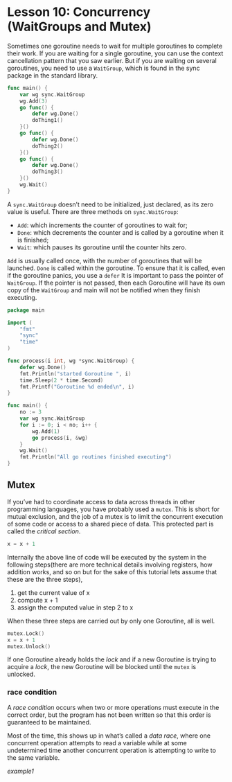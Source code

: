 # Lesson 10: Concurrency (WaitGroups and Mutex)

Sometimes one goroutine needs to wait for multiple goroutines to complete their work. 
If you are waiting for a single goroutine, you can use the context cancellation pattern that you saw earlier. 
But if you are waiting on several goroutines, you need to use a `WaitGroup`, 
which is found in the sync package in the standard library.

```go
func main() {
	var wg sync.WaitGroup
	wg.Add(3)
	go func() {
		defer wg.Done()
		doThing1()
	}()
	go func() {
		defer wg.Done()
		doThing2()
	}()
	go func() {
		defer wg.Done()
		doThing3()
	}()
	wg.Wait()
}
```

A `sync.WaitGroup` doesn’t need to be initialized, just declared, as its zero value is useful. 
There are three methods on `sync.WaitGroup`: 
- `Add`: which increments the counter of goroutines to wait for; 
- `Done`: which decrements the counter and is called by a goroutine when it is finished; 
- `Wait`: which pauses its goroutine until the counter hits zero. 

`Add` is usually called once, with the number of goroutines that will be launched. 
`Done` is called within the goroutine. 
To ensure that it is called, even if the goroutine panics, you use a `defer`
It is important to pass the pointer of `WaitGroup`. If the pointer is not passed, 
then each Goroutine will have its own copy of the `WaitGroup` and 
main will not be notified when they finish executing.

```go
package main

import (
	"fmt"
	"sync"
	"time"
)

func process(i int, wg *sync.WaitGroup) {
	defer wg.Done()
	fmt.Println("started Goroutine ", i)
	time.Sleep(2 * time.Second)
	fmt.Printf("Goroutine %d ended\n", i)
}

func main() {
	no := 3
	var wg sync.WaitGroup
	for i := 0; i < no; i++ {
		wg.Add(1)
		go process(i, &wg)
	}
	wg.Wait()
	fmt.Println("All go routines finished executing")
}
```

## Mutex

If you’ve had to coordinate access to data across threads in other programming languages, 
you have probably used a `mutex`. This is short for mutual exclusion, 
and the job of a mutex is to limit the concurrent execution of some code or access to a shared piece of data. 
This protected part is called the _critical section_.

```go
x = x + 1
```

Internally the above line of code will be executed by the system 
in the following steps(there are more technical details involving registers, 
how addition works, and so on but for the sake of this tutorial lets assume that these are the three steps),

1. get the current value of x 
2. compute x + 1
3. assign the computed value in step 2 to x

When these three steps are carried out by only one Goroutine, all is well.

```go
mutex.Lock()
x = x + 1
mutex.Unlock()
```

If one Goroutine already holds the _lock_ and if a new Goroutine is trying to acquire a _lock_, 
the new Goroutine will be blocked until the `mutex` is unlocked.

### race condition

A _race condition_ occurs when two or more operations must execute in the correct order, 
but the program has not been written so that this order is guaranteed to be maintained.

Most of the time, this shows up in what’s called a _data race_, 
where one concurrent operation attempts to read a variable 
while at some undetermined time another concurrent operation is attempting to write to the same variable.

_example1_
